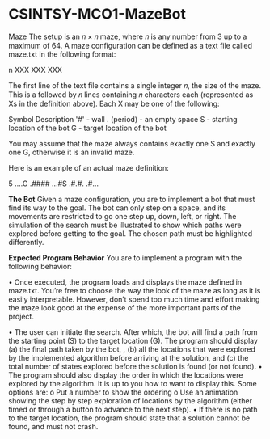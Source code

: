 # CSINTSY-MCO1-MazeBot

Maze
The setup is an 𝑛 × 𝑛 maze, where 𝑛 is any number from 3 up to a maximum of 64. A maze
configuration can be defined as a text file called maze.txt in the following format:

n
XXX
XXX
XXX

The first line of the text file contains a single integer 𝑛, the size of the maze. This is a followed by 𝑛
lines containing 𝑛 characters each (represented as Xs in the definition above). Each X may be one of
the following:

Symbol Description
'#' - wall
. (period) - an empty space
S - starting location of the bot
G - target location of the bot

You may assume that the maze always contains exactly one S and exactly one G, otherwise it is an
invalid maze.

Here is an example of an actual maze definition:

5
....G
.####
...#S
.#.#.
.#...

**The Bot**
Given a maze configuration, you are to implement a bot that must find its way to the goal. The bot
can only step on a space, and its movements are restricted to go one step up, down, left, or right.
The simulation of the search must be illustrated to show which paths were explored before getting to
the goal. The chosen path must be highlighted differently.

**Expected Program Behavior**
You are to implement a program with the following behavior:

• Once executed, the program loads and displays the maze defined in maze.txt. You’re free to
choose the way the look of the maze as long as it is easily interpretable. However, don’t spend
too much time and effort making the maze look good at the expense of the more important
parts of the project.

• The user can initiate the search. After which, the bot will find a path from the starting point
(S) to the target location (G). The program should display (a) the final path taken by the bot, ,
(b) all the locations that were explored by the implemented algorithm before arriving at the
solution, and (c) the total number of states explored before the solution is found (or not found).
• The program should also display the order in which the locations were explored by the
algorithm. It is up to you how to want to display this. Some options are:
    o Put a number to show the ordering
    o Use an animation showing the step by step exploration of locations by the algorithm
      (either timed or through a button to advance to the next step).
• If there is no path to the target location, the program should state that a solution cannot be
found, and must not crash.
